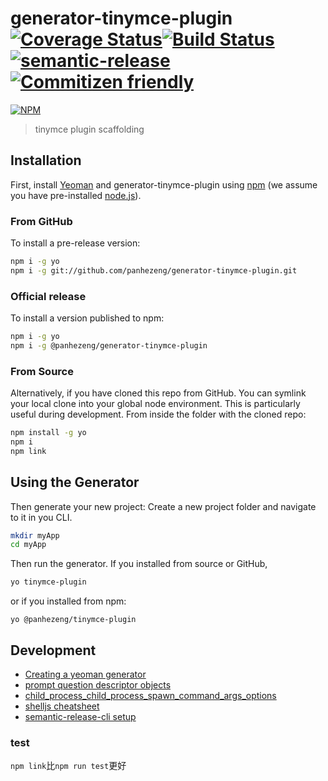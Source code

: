 # generator-tinymce-plugin [![Coverage Status](https://coveralls.io/repos/github/panhezeng/generator-tinymce-plugin/badge.svg?branch=master)](https://coveralls.io/github/panhezeng/generator-tinymce-plugin?branch=master)[![Build Status](https://travis-ci.org/panhezeng/generator-tinymce-plugin.svg?branch=master)](https://travis-ci.org/panhezeng/generator-tinymce-plugin)[![semantic-release](https://img.shields.io/badge/%20%20%F0%9F%93%A6%F0%9F%9A%80-semantic--release-e10079.svg)](https://github.com/semantic-release/semantic-release)[![Commitizen friendly](https://img.shields.io/badge/commitizen-friendly-brightgreen.svg)](http://commitizen.github.io/cz-cli/)

[![NPM](https://nodei.co/npm/@panhezeng/generator-tinymce-plugin.png?compact=true)](https://nodei.co/npm/@panhezeng/generator-tinymce-plugin/)

> tinymce plugin scaffolding

## Installation

First, install [Yeoman](https://yeoman.io) and generator-tinymce-plugin using [npm](https://www.npmjs.com/) (we assume you have pre-installed [node.js](https://nodejs.org/)).

### From GitHub

To install a pre-release version:

```bash
npm i -g yo
npm i -g git://github.com/panhezeng/generator-tinymce-plugin.git
```

### Official release

To install a version published to npm:

```bash
npm i -g yo
npm i -g @panhezeng/generator-tinymce-plugin
```

### From Source

Alternatively, if you have cloned this repo from GitHub. You can symlink your local clone into your global node environment. This is particularly useful during development. From inside the folder with the cloned repo:

```bash
npm install -g yo
npm i
npm link
```

## Using the Generator

Then generate your new project: Create a new project folder and navigate to it in you CLI.

```bash
mkdir myApp
cd myApp
```

Then run the generator. If you installed from source or GitHub,

```bash
yo tinymce-plugin
```

or if you installed from npm:

```
yo @panhezeng/tinymce-plugin
```

## Development

- [Creating a yeoman generator](https://yeoman.io/authoring/)
- [prompt question descriptor objects](https://github.com/SBoudrias/Inquirer.js/#question)
- [child_process_child_process_spawn_command_args_options](https://nodejs.org/api/child_process.html#child_process_child_process_spawn_command_args_options)
- [shelljs cheatsheet](https://devhints.io/shelljs)
- [semantic-release-cli setup](https://semantic-release.gitbook.io/semantic-release/usage/getting-started)

### test

`npm link`比`npm run test`更好
